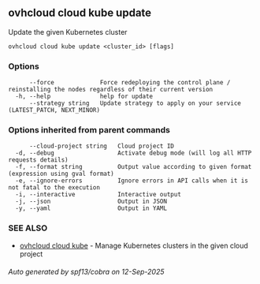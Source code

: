 ## ovhcloud cloud kube update

Update the given Kubernetes cluster

```
ovhcloud cloud kube update <cluster_id> [flags]
```

### Options

```
      --force             Force redeploying the control plane / reinstalling the nodes regardless of their current version
  -h, --help              help for update
      --strategy string   Update strategy to apply on your service (LATEST_PATCH, NEXT_MINOR)
```

### Options inherited from parent commands

```
      --cloud-project string   Cloud project ID
  -d, --debug                  Activate debug mode (will log all HTTP requests details)
  -f, --format string          Output value according to given format (expression using gval format)
  -e, --ignore-errors          Ignore errors in API calls when it is not fatal to the execution
  -i, --interactive            Interactive output
  -j, --json                   Output in JSON
  -y, --yaml                   Output in YAML
```

### SEE ALSO

* [ovhcloud cloud kube](ovhcloud_cloud_kube.md)	 - Manage Kubernetes clusters in the given cloud project

###### Auto generated by spf13/cobra on 12-Sep-2025
